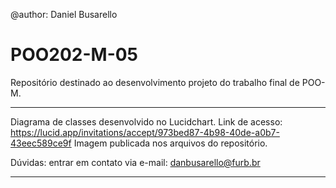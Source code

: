 @author: Daniel Busarello

# POO202-M-05

Repositório destinado ao desenvolvimento projeto do trabalho final de POO-M.

------

Diagrama de classes desenvolvido no Lucidchart.
Link de acesso: https://lucid.app/invitations/accept/973bed87-4b98-40de-a0b7-43eec589ce9f
Imagem publicada nos arquivos do repositório.

Dúvidas: entrar em contato via e-mail: danbusarello@furb.br

------
